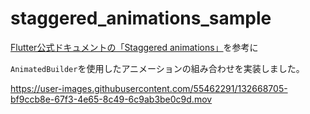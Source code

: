 # staggered_animations_sample

[Flutter公式ドキュメントの「Staggered animations」](https://flutter.dev/docs/development/ui/animations/staggered-animations)を参考に

`AnimatedBuilder`を使用したアニメーションの組み合わせを実装しました。

https://user-images.githubusercontent.com/55462291/132668705-bf9ccb8e-67f3-4e65-8c49-6c9ab3be0c9d.mov
